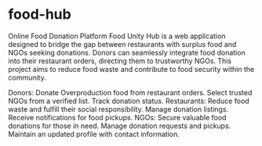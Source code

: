 # food-hub
Online Food Donation Platform Food Unity Hub is a web application designed to bridge the gap between restaurants with surplus food and NGOs seeking donations. Donors can seamlessly integrate food donation into their restaurant orders, directing them to trustworthy NGOs. This project aims to reduce food waste and contribute to food security within the community.

Donors: Donate Overproduction food from restaurant orders. Select trusted NGOs from a verified list. Track donation status. Restaurants: Reduce food waste and fulfill their social responsibility. Manage donation listings. Receive notifications for food pickups. NGOs: Secure valuable food donations for those in need. Manage donation requests and pickups. Maintain an updated profile with contact information. 
